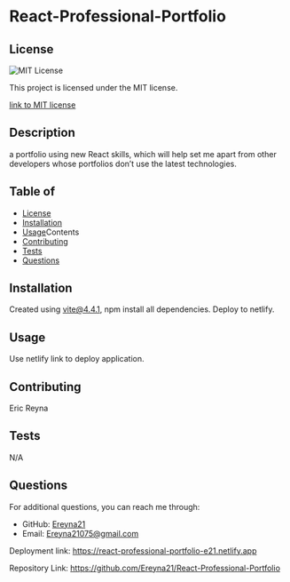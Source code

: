
# React-Professional-Portfolio

## License
  <img src="https://img.shields.io/badge/license-MIT-blue" alt="MIT License" />

  This project is licensed under the MIT license.
  
<a href= "https://choosealicense.com/licenses/mit/">link to MIT license</a>

## Description
a portfolio using new React skills, which will help set me apart from other developers whose portfolios don’t use the latest technologies.

## Table of 
- [License](#license)
- [Installation](#installation)
- [Usage](#usage)Contents
- [Contributing](#contributing)
- [Tests](#tests)
- [Questions](#questions)

## Installation
Created using vite@4.4.1, npm install all dependencies. Deploy to netlify.

## Usage
Use netlify link to deploy application.

## Contributing
Eric Reyna

## Tests
N/A

## Questions
For additional questions, you can reach me through:
- GitHub: [Ereyna21](https://github.com/Ereyna21)
- Email: Ereyna21075@gmail.com

Deployment link: 
https://react-professional-portfolio-e21.netlify.app

Repository Link:
https://github.com/Ereyna21/React-Professional-Portfolio

